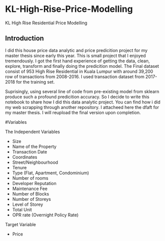 # KL-High-Rise-Price-Modelling
KL High Rise Residential Price Modelling

## Introduction
I did this house price data analytic and price predicition project for my master thesis since early this year. This is small project that I enjoyed tremendously. I got the first hand experience of getting the data, clean, explore, transform and finally doing the predicition
model. The Final dataset consist of 953 High Rise Residential in Kuala Lumpur with around 39,200 row of transactions from 2008-2016. I used transaction dataset from 2017-2018 for the training set.

Suprisingly, using several line of code from pre-existing model from sklearn produce such a profound predicition accuracy. So I 
decide to write this notebook to share how I did this data analytic project. You can find how i did my web scrapping through another
repository. I attacheed here the dfaft for my master thesis. I will reupload the final version upon completion. 

#Variables

The Independent Variables

* Size
* Name of the Property
* Transaction Date
* Coordinates
* Street/Neighbourhood
* Tenure
* Type (Flat, Apartment, Condominium)
* Number of rooms
* Developer Reputation
* Maintenance Fee
* Number of Blocks
* Number of Storeys
* Level of Storey
* Total Unit
* OPR rate (Overnight Policy Rate)

Target Variable
* Price



